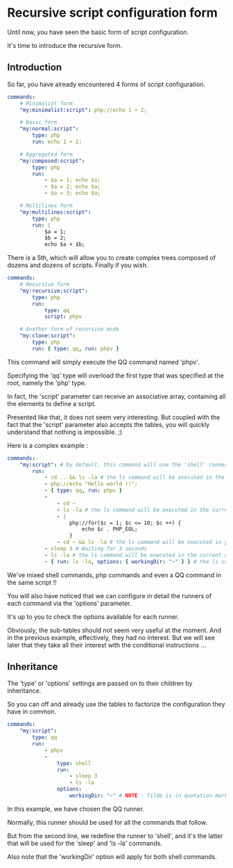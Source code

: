 # Recursive script configuration form

Until now, you have seen the basic form of script configuration.

It's time to introduce the recursive form.

## Introduction

So far, you have already encountered 4 forms of script configuration.

```yaml
commands:
    # Minimalist form
    "my:minimalist:script": php://echo 1 + 2;

    # Basic form
    "my:normal:script":
        type: php
        run: echo 1 + 2;

    # Aggregated form
    "my:composed:script":
        type: php
        run:
            - $a = 1; echo $a;
            - $a = 2; echo $a;
            - $a = 3; echo $a;

    # Multilines form
    "my:multilines:script":
        type: php
        run: |
            $a = 1;
            $b = 2;
            echo $a + $b;
```

There is a 5th, which will allow you to create complex trees composed of dozens and dozens of scripts. Finally if you wish.

```yaml
commands:
    # Recursive form
    "my:recursive:script":
        type: php
        run:
            type: qq
            script: phpv

    # Another form of recursive mode
    "my:clone:script":
        type: php
        run: { type: qq, run: phpv }
```

This command will simply execute the QQ command named 'phpv'.

Specifying the 'qq' type will overload the first type that was specified at the root, namely the 'php' type.

In fact, the 'script' parameter can receive an associative array, containing all the elements to define a script.

Presented like that, it does not seem very interesting. But coupled with the fact that the 'script' parameter also accepts the tables, you will quickly understand that nothing is impossible. ;)

Here is a complex example :

```yaml
commands:
    "my:script": # by default, this command will use the 'shell' runner.
        run:
            - cd .. && ls -la # the ls command will be executed in the parent of the current directory.
            - php://echo "Hello world !!";
            - { type: qq, run: phpv }
            -
                - cd ~
                - ls -la # the ls command will be executed in the current directory, not in your home directory.
                - |
                    php://for($c = 1; $c <= 10; $c ++) {
                        echo $c . PHP_EOL;
                    }
                - cd ~ && ls -la # the ls command will be executed in your home directory.
            - sleep 3 # Waiting for 3 seconds
            - ls -la # the ls command will be executed in the current directory.
            - { run: ls -la, options: { workingDir: "~" } } # the ls command will be executed in your home directory.
```

We've mixed shell commands, php commands and even a QQ command in the same script !!

You will also have noticed that we can configure in detail the runners of each command via the 'options' parameter.

It's up to you to check the options available for each runner.

Obviously, the sub-tables should not seem very useful at the moment. And in the previous example, effectively, they had no interest. But we will see later that they take all their interest with the conditional instructions ...

## Inheritance

The 'type' or 'options' settings are passed on to their children by inheritance.

So you can off and already use the tables to factorize the configuration they have in common.

```yaml
commands:
    "my:script":
        type: qq
        run:
            - phpv
            -
                type: shell
                run:
                    - sleep 3
                    - ls -la
                options:
                    workingDir: "~" # NOTE : Tilde is in quotation marks because in Yaml, it represents the null value.
```

In this example, we have chosen the QQ runner.

Normally, this runner should be used for all the commands that follow.

But from the second line, we redefine the runner to 'shell', and it's the latter that will be used for the 'sleep' and 'ls -la' commands.

Also note that the 'workingDir' option will apply for both shell commands.
